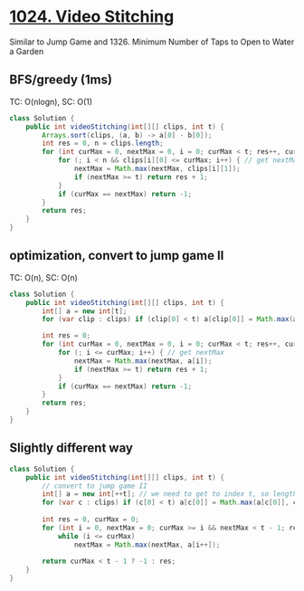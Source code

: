 # [1024. Video Stitching](https://leetcode.com/problems/video-stitching/)

Similar to Jump Game and 1326. Minimum Number of Taps to Open to Water a Garden
## BFS/greedy (1ms)
TC: O(nlogn), SC: O(1)
```java
class Solution {
    public int videoStitching(int[][] clips, int t) {
        Arrays.sort(clips, (a, b) -> a[0] - b[0]);
        int res = 0, n = clips.length;
        for (int curMax = 0, nextMax = 0, i = 0; curMax < t; res++, curMax = nextMax) {
            for (; i < n && clips[i][0] <= curMax; i++) { // get nextMax
                nextMax = Math.max(nextMax, clips[i][1]);
                if (nextMax >= t) return res + 1;
            }
            if (curMax == nextMax) return -1;
        }
        return res;
    }
}
```
## optimization, convert to jump game II
TC: O(n), SC: O(n)

```java
class Solution {
    public int videoStitching(int[][] clips, int t) {
        int[] a = new int[t];
        for (var clip : clips) if (clip[0] < t) a[clip[0]] = Math.max(a[clip[0]], clip[1]);

        int res = 0;
        for (int curMax = 0, nextMax = 0, i = 0; curMax < t; res++, curMax = nextMax) {
            for (; i <= curMax; i++) { // get nextMax
                nextMax = Math.max(nextMax, a[i]);
                if (nextMax >= t) return res + 1;
            }
            if (curMax == nextMax) return -1;
        }
        return res;
    }
}
```

## Slightly different way
```java
class Solution {
    public int videoStitching(int[][] clips, int t) {
        // convert to jump game II
        int[] a = new int[++t]; // we need to get to index t, so length is t+1: [0,t]
        for (var c : clips) if (c[0] < t) a[c[0]] = Math.max(a[c[0]], c[1]);
        
        int res = 0, curMax = 0;
        for (int i = 0, nextMax = 0; curMax >= i && nextMax < t - 1; res++, curMax = nextMax)
            while (i <= curMax)
                nextMax = Math.max(nextMax, a[i++]);
        
        return curMax < t - 1 ? -1 : res;
    }
}
```